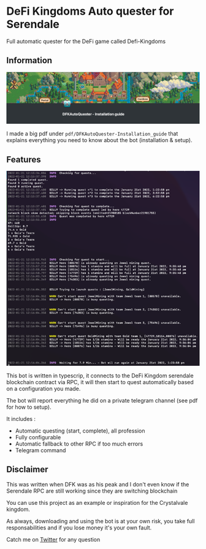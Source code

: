 # DeFi Kingdoms Auto quester for Serendale
Full automatic quester for the DeFi game called Defi-Kingdoms 


## Information
![pdf](./pdf/pdf_image.jpg)

I made a big pdf under `pdf/DFKAutoQuester-Installation_guide` that explains everything you need to know about the bot (installation & setup).


## Features
![bot](./pdf/bot_image.png)

This bot is written in typescrip, it connects to the DeFi Kingdom serendale blockchain contract via RPC, it will then start to quest automatically based on a configuration you made.

The bot will report everything he did on a private telegram channel (see pdf for how to setup).

It includes :
- Automatic questing (start, complete), all profession
- Fully configurable 
- Automatic fallback to other RPC if too much errors
- Telegram command 


## Disclaimer

This was written when DFK was as his peak and I don't even know if the Serendale RPC are still working since they are switching blockchain

You can use this project as an example or inspiration for the Crystalvale kingdom.

As always, downloading and using the bot is at your own risk, you take full responsabilities and if you lose money it's your own fault.

Catch me on [Twitter](https://twitter.com/crypto_nawwa/) for any question 